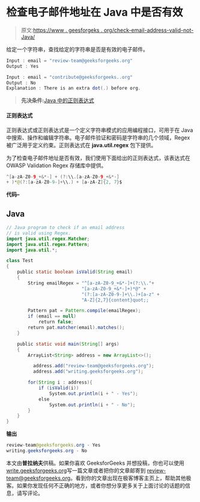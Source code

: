 # 检查电子邮件地址在 Java 中是否有效

> 原文:[https://www . geesforgeks . org/check-email-address-valid-not-Java/](https://www.geeksforgeeks.org/check-email-address-valid-not-java/)

给定一个字符串，查找给定的字符串是否是有效的电子邮件。

```java
Input : email = "review-team@geeksforgeeks.org"
Output : Yes

Input : email = "contribute@geeksforgeeks..org"
Output : No
Explanation : There is an extra dot(.) before org.
```

> **先决条件:**[Java 中的正则表达式](https://www.geeksforgeeks.org/regular-expressions-in-java/)

#### 正则表达式

正则表达式或正则表达式是一个定义字符串模式的应用编程接口，可用于在 Java 中搜索、操作和编辑字符串。电子邮件验证和密码是字符串的几个领域，Regex 被广泛用于定义约束。正则表达式在 **java.util.regex** 包下提供。

为了检查电子邮件地址是否有效，我们使用下面给出的正则表达式，该表达式在 OWASP Validation Regex 存储库中提供。

```java
^[a-zA-Z0-9_+&*-] + (?:\\.[a-zA-Z0-9_+&*-]
+ )*@(?:[a-zA-Z0-9-]+\\.) + [a-zA-Z]{2, 7}$ 
```

**代码–**

## Java

```java
// Java program to check if an email address
// is valid using Regex.
import java.util.regex.Matcher;
import java.util.regex.Pattern;
import java.util.*;

class Test
{
    public static boolean isValid(String email)
    {
        String emailRegex = "^[a-zA-Z0-9_+&*-]+(?:\\."+
                            "[a-zA-Z0-9_+&*-]+)*@" +
                            "(?:[a-zA-Z0-9-]+\\.)+[a-z" +
                            "A-Z]{2,7}{content}quot;;

        Pattern pat = Pattern.compile(emailRegex);
        if (email == null)
            return false;
        return pat.matcher(email).matches();
    }

    public static void main(String[] args)
    {
        ArrayList<String> address = new ArrayList<>();

          address.add("review-team@geeksforgeeks.org");
          address.add("writing.geeksforgeeks.org");

        for(String i : address){
            if (isValid(i))
                System.out.println(i + " - Yes");
            else
                System.out.println(i + " - No");
        }
    }
}
```

**输出**

```java
review-team@geeksforgeeks.org - Yes
writing.geeksforgeeks.org - No
```

本文由**普拉纳夫**供稿。如果你喜欢 GeeksforGeeks 并想投稿，你也可以使用[write.geeksforgeeks.org](https://write.geeksforgeeks.org)写一篇文章或者把你的文章邮寄到 review-team@geeksforgeeks.org。看到你的文章出现在极客博客主页上，帮助其他极客。如果你发现任何不正确的地方，或者你想分享更多关于上面讨论的话题的信息，请写评论。